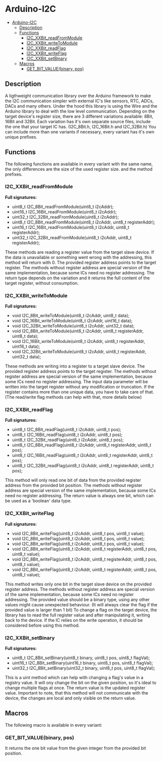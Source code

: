 # Arduino-I2C

- [Arduino-I2C](#arduino-i2c)
	- [Description](#description)
	- [Functions](#functions)
		- [I2C_XXBit_readFromModule](#i2c_xxbit_readfrommodule)
		- [I2C_XXBit_writeToModule](#i2c_xxbit_writetomodule)
		- [I2C_XXBit_readFlag](#i2c_xxbit_readflag)
		- [I2C_XXBit_writeFlag](#i2c_xxbit_writeflag)
		- [I2C_XXBit_setBinary](#i2c_xxbit_setbinary)
	- [Macros](#macros)
		- [GET_BIT_VALUE(binary, pos)](#get_bit_valuebinary-pos)

## Description

A ligthweight communication library over the Arduino framework to make the I2C communication simpler with external IC's like sensors, RTC, ADCs, DACs and many others. Under the hood this library is using the Wire and the Arduino library to deal with the low level communication. Depending on the target device's register size, there are 3 different variations available: 8Bit, 16Bit and 32Bit. Each variation has it's own separate source files, include the one that your target IC has. (I2C_8Bit.h, I2C_16Bit.h and I2C_32Bit.h) You can include more than one variants if necessary, every variant has it's own unique prefixes.

## Functions

The following functions are available in every variant with the same name, the only differences are the size of the used register size. and the method prefixes.

### I2C_XXBit_readFromModule

__Full signatures:__
- uint8_t I2C_8Bit_readFromModule(uint8_t i2cAddr);
- uint16_t I2C_16Bit_readFromModule(uint8_t i2cAddr);
- uint32_t I2C_32Bit_readFromModule(uint8_t i2cAddr);
- uint8_t I2C_8Bit_readFromModule(uint8_t i2cAddr, uint8_t registerAddr);
- uint16_t I2C_16Bit_readFromModule(uint8_t i2cAddr, uint8_t registerAddr);
- uint32_t I2C_32Bit_readFromModule(uint8_t i2cAddr, uint8_t registerAddr);

These methods are reading a register value from the target slave device. If the data is unavailable or something went wrong with the addressing, this method will return with 0. The provided register address points to the target register. The methods without register address are special version of the same implementation, because some ICs need no register addressing. The return type depends on the variation and it returns the full content of the target register, without consumption.

### I2C_XXBit_writeToModule

__Full signatures:__
- void I2C_8Bit_writeToModule(uint8_t i2cAddr, uint8_t data);
- void I2C_16Bit_writeToModule(uint8_t i2cAddr, uint16_t data);
- void I2C_32Bit_writeToModule(uint8_t i2cAddr, uint32_t data);
- void I2C_8Bit_writeToModule(uint8_t i2cAddr, uint8_t registerAddr, uint8_t data);
- void I2C_16Bit_writeToModule(uint8_t i2cAddr, uint8_t registerAddr, uint16_t data);
- void I2C_32Bit_writeToModule(uint8_t i2cAddr, uint8_t registerAddr, uint32_t data);

These methods are writing into a register to a target slave device. The provided register address points to the target register. The methods without register address are special version of the same implementation, because some ICs need no register addressing. The input data parameter will be written into the target register without any modification or truncation. If the register contains more than one unique data, you have to take care of that. (The read/write flag methods can help with that, more details below)

### I2C_XXBit_readFlag

__Full signatures:__
- uint8_t I2C_8Bit_readFlag(uint8_t i2cAddr, uint8_t pos);
- uint8_t I2C_16Bit_readFlag(uint8_t i2cAddr, uint8_t pos);
- uint8_t I2C_32Bit_readFlag(uint8_t i2cAddr, uint8_t pos);
- uint8_t I2C_8Bit_readFlag(uint8_t i2cAddr, uint8_t registerAddr, uint8_t pos);
- uint8_t I2C_16Bit_readFlag(uint8_t i2cAddr, uint8_t registerAddr, uint8_t pos);
- uint8_t I2C_32Bit_readFlag(uint8_t i2cAddr, uint8_t registerAddr, uint8_t pos);

This method will only read one bit of data from the provided register address from the provided bit position. The methods without register address are special version of the same implementation, because some ICs need no register addressing. The return value is always one bit, which can be used as a 'boolean' data type.

### I2C_XXBit_writeFlag

__Full signatures:__
- void I2C_8Bit_writeFlag(uint8_t i2cAddr, uint8_t pos, uint8_t value);
- void I2C_8Bit_writeFlag(uint8_t i2cAddr, uint8_t pos, uint8_t value);
- void I2C_8Bit_writeFlag(uint8_t i2cAddr, uint8_t pos, uint8_t value);
- void I2C_8Bit_writeFlag(uint8_t i2cAddr, uint8_t registerAddr, uint8_t pos, uint8_t value);
- void I2C_8Bit_writeFlag(uint8_t i2cAddr, uint8_t registerAddr, uint8_t pos, uint8_t value);
- void I2C_8Bit_writeFlag(uint8_t i2cAddr, uint8_t registerAddr, uint8_t pos, uint8_t value);

This method writes only one bit in the target slave device on the provided register address. The methods without register address are special version of the same implementation, because some ICs need no register addressing. The provided value should be a binary type, using any other values might cause unexpected behaviour. (It will always clear the flag if the provided value is larger than 1 bit) To change a flag on the target device, the library has to read the full register value and after manipulating it, writing back to the device. If the IC relies on the write operation, it should be considered before using this method.

### I2C_XXBit_setBinary

__Full signatures:__
- uint8_t I2C_8Bit_setBinary(uint8_t binary, uint8_t pos, uint8_t flagVal);
- uint16_t I2C_8Bit_setBinary(uint16_t binary, uint8_t pos, uint8_t flagVal);
- uint32_t I2C_8Bit_setBinary(uint32_t binary, uint8_t pos, uint8_t flagVal);

This is a uint method which can help with changing a flag's value in a registry value. It will ony change the bit on the given position, so it's ideal to change multiple flags at once. The return value is the updated register value. Important to note, that this method will not communicate with the device, the changes are local and only visible on the return value.

## Macros

The following macro is available in every variant:

### GET_BIT_VALUE(binary, pos)

It returns the one bit value from the given integer from the provided bit position.

